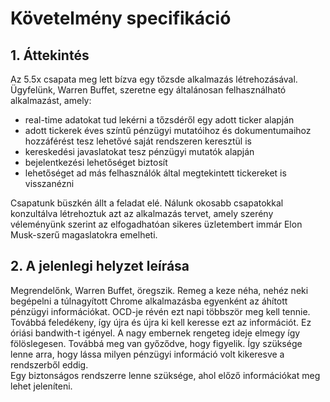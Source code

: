 # Követelmény specifikáció

## 1. Áttekintés

Az 5.5x csapata meg lett bízva egy tőzsde alkalmazás létrehozásával. Ügyfelünk, Warren Buffet, szeretne egy általánosan felhasználható alkalmazást, amely: 
<ul>
  <li>real-time adatokat tud lekérni a tőzsdéről egy adott ticker alapján</li>
  <li>adott tickerek éves színtű pénzügyi mutatóihoz és dokumentumaihoz hozzáférést tesz lehetővé saját rendszeren keresztül is</li>
  <li>kereskedési javaslatokat tesz pénzügyi mutatók alapján</li>
  <li>bejelentkezési lehetőséget biztosít</li>
  <li>lehetőséget ad más felhasználók által megtekintett tickereket is visszanézni</li>
</ul>
Csapatunk büszkén állt a feladat elé. Nálunk okosabb csapatokkal konzultálva létrehoztuk azt az alkalmazás tervet, amely szerény véleményünk szerint az elfogadhatóan sikeres üzletembert immár Elon Musk-szerű magaslatokra emelheti.

## 2. A jelenlegi helyzet leírása

Megrendelőnk, Warren Buffet, öregszik. Remeg a keze néha, nehéz neki begépelni a túlnagyított Chrome alkalmazásba egyenként az áhított pénzügyi információkat. OCD-je révén ezt napi többször meg kell tennie.
<br>
Továbbá feledékeny, így újra és újra ki kell keresse ezt az információt. Ez óriási bandwith-t igényel. A nagy embernek rengeteg ideje elmegy így fölöslegesen. Továbbá meg van győződve, hogy figyelik. Így szüksége lenne arra, hogy lássa milyen pénzügyi információ volt kikeresve a rendszerből eddig.
<br>
Egy biztonságos rendszerre lenne szüksége, ahol előző információkat meg lehet jeleníteni. 
